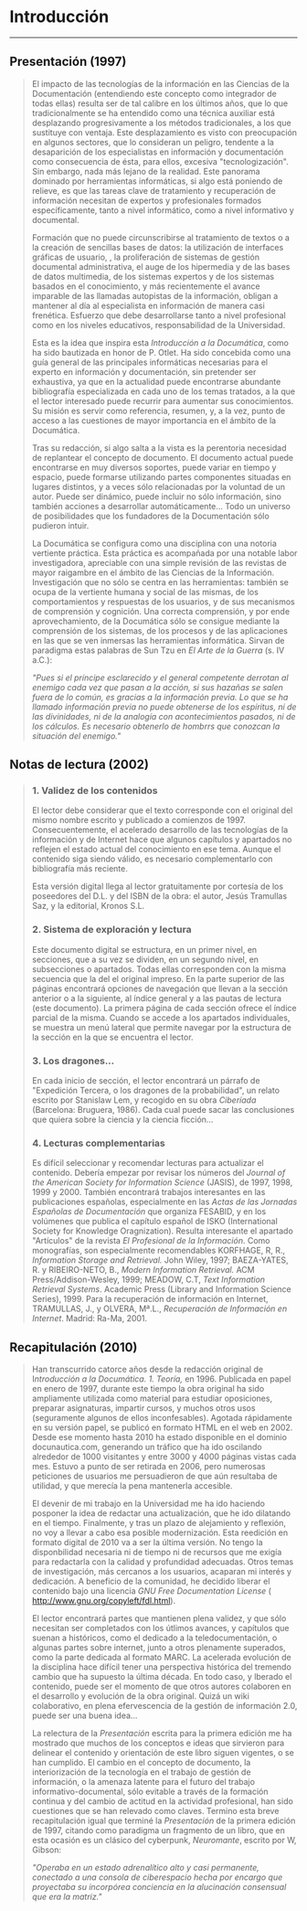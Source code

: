 # Introducción

------

## Presentación (1997)

> El impacto de las tecnologías de la información en las Ciencias de la
> Documentación (entendiendo este concepto como integrador de todas
> ellas) resulta ser de tal calibre en los últimos años, que lo que
> tradicionalmente se ha entendido como una técnica auxiliar está
> desplazando progresivamente a los métodos tradicionales, a los que
> sustituye con ventaja. Este desplazamiento es visto con preocupación
> en algunos sectores, que lo consideran un peligro, tendente a la
> desaparición de los especialistas en información y documentación como
> consecuencia de ésta, para ellos, excesiva "tecnologización". Sin
> embargo, nada más lejano de la realidad. Este panorama dominado por
> herramientas informáticas, si algo está poniendo de relieve, es que
> las tareas clave de tratamiento y recuperación de información
> necesitan de expertos y profesionales formados específicamente, tanto
> a nivel informático, como a nivel informativo y documental.
>
> Formación que no puede circunscribirse al tratamiento de textos o a la
> creación de sencillas bases de datos: la utilización de interfaces
> gráficas de usuario, , la proliferación de sistemas de gestión
> documental administrativa, el auge de los hipermedia y de las bases de
> datos multimedia, de los sistemas expertos y de los sistemas basados
> en el conocimiento, y más recientemente el avance imparable de las
> llamadas autopistas de la información, obligan a mantener al día al
> especialista en información de manera casi frenética. Esfuerzo que
> debe desarrollarse tanto a nivel profesional como en los niveles
> educativos, responsabilidad de la Universidad.
>
> Esta es la idea que inspira esta *Introducción a la Documática*, como
> ha sido bautizada en honor de P. Otlet. Ha sido concebida como una
> guía general de las principales informáticas necesarias para el
> experto en información y documentación, sin pretender ser exhaustiva,
> ya que en la actualidad puede encontrarse abundante bibliografía
> especializada en cada uno de los temas tratados, a la que el lector
> interesado puede recurrir para aumentar sus conocimientos. Su misión
> es servir como referencia, resumen, y, a la vez, punto de acceso a las
> cuestiones de mayor importancia en el ámbito de la Documática.
>
> Tras su redacción, si algo salta a la vista es la perentoria necesidad
> de replantear el concepto de documento. El documento actual puede
> encontrarse en muy diversos soportes, puede variar en tiempo y
> espacio, puede formarse utilizando partes componentes situadas en
> lugares distintos, y a veces sólo relacionadas por la voluntad de un
> autor. Puede ser dinámico, puede incluir no sólo información, sino
> también acciones a desarrollar automáticamente\... Todo un universo de
> posibilidades que los fundadores de la Documentación sólo pudieron
> intuir.
>
> La Documática se configura como una disciplina con una notoria
> vertiente práctica. Esta práctica es acompañada por una notable labor
> investigadora, apreciable con una simple revisión de las revistas de
> mayor raigambre en el ámbito de las Ciencias de la Información.
> Investigación que no sólo se centra en las herramientas: también se
> ocupa de la vertiente humana y social de las mismas, de los
> comportamientos y respuestas de los usuarios, y de sus mecanismos de
> comprensión y cognición. Una correcta comprensión, y por ende
> aprovechamiento, de la Documática sólo se consigue mediante la
> comprensión de los sistemas, de los procesos y de las aplicaciones en
> las que se ven inmersas las herramientas informática. Sirvan de
> paradigma estas palabras de Sun Tzu en *El Arte de la Guerra* (s. IV
> a.C.):
>
> *"Pues si el príncipe esclarecido y el general competente derrotan al
> enemigo cada vez que pasan a la acción, si sus hazañas se salen fuera
> de lo común, es gracias a la información previa. Lo que se ha llamado
> información previa no puede obtenerse de los espíritus, ni de las
> divinidades, ni de la analogía con acontecimientos pasados, ni de los
> cálculos. Es necesario obtenerlo de hombrrs que conozcan la situación
> del enemigo."*

## **Notas de lectura (2002)**

> ### **1. Validez de los contenidos**
>
> El lector debe considerar que el texto corresponde con el original del
> mismo nombre escrito y publicado a comienzos de 1997.
> Consecuentemente, el acelerado desarrollo de las tecnologías de la
> información y de Internet hace que algunos capítulos y apartados no
> reflejen el estado actual del conocimiento en ese tema. Aunque el
> contenido siga siendo válido, es necesario complementarlo con
> bibliografía más reciente.
>
> Esta versión digital llega al lector gratuitamente por cortesía de los
> poseedores del D.L. y del ISBN de la obra: el autor, Jesús Tramullas
> Saz, y la editorial, Kronos S.L.
>
> ### **2. Sistema de exploración y lectura**
>
> Este documento digital se estructura, en un primer nivel, en
> secciones, que a su vez se dividen, en un segundo nivel, en
> subsecciones o apartados. Todas ellas corresponden con la misma
> secuencia que la del el original impreso. En la parte superior de las
> páginas encontrará opciones de navegación que llevan a la sección
> anterior o a la siguiente, al índice general y a las pautas de lectura
> (este documento). La primera página de cada sección ofrece el índice
> parcial de la misma. Cuando se accede a los apartados individuales, se
> muestra un menú lateral que permite navegar por la estructura de la
> sección en la que se encuentra el lector.
>
> ### **3. Los dragones\...**
>
> En cada inicio de sección, el lector encontrará un párrafo de
> \"Expedición Tercera, o los dragones de la probabilidad\", un relato
> escrito por Stanislaw Lem, y recogido en su obra *Ciberíada*
> (Barcelona: Bruguera, 1986). Cada cual puede sacar las conclusiones
> que quiera sobre la ciencia y la ciencia ficción\...
>
> ### **4. Lecturas complementarias**
>
> Es difícil seleccionar y recomendar lecturas para actualizar el
> contenido. Debería empezar por revisar los números del *Journal of the
> American Society for Information Science* (JASIS), de 1997, 1998, 1999
> y 2000. También encontrará trabajos interesantes en las publicaciones
> españolas, especialmente en las *Actas de las Jornadas Españolas de
> Documentación* que organiza FESABID, y en los volúmenes que publica el
> capítulo español de ISKO (International Society for Knowledge
> Oragnization). Resulta interesante el apartado \"Artículos\" de la
> revista *El Profesional de la Información*. Como monografías, son
> especialmente recomendables KORFHAGE, R, R., *Information Storage and
> Retrieval.* John Wiley, 1997; BAEZA-YATES, R. y RIBEIRO-NETO, B.,
> *Modern Information Retrieval.* ACM Press/Addison-Wesley, 1999;
> MEADOW, C.T, *Text Information Retrieval Systems*. Academic Press
> (Library and Information Science Series), 1999. Para la recuperación
> de información en Internet, TRAMULLAS, J., y OLVERA, Mª.L.,
> *Recuperación de Información en Internet*. Madrid: Ra-Ma, 2001.

## **Recapitulación (2010)**

> Han transcurrido catorce años desde la redacción original de
> I*ntroducción a la Documática. 1. Teoría,* en 1996. Publicada en papel
> en enero de 1997, durante este tiempo la obra original ha sido
> ampliamente utilizada como material para estudiar oposiciones,
> preparar asignaturas, impartir cursos, y muchos otros usos
> (seguramente algunos de ellos inconfesables). Agotada rápidamente en
> su versión papel, se publicó en formato HTML en el web en 2002. Desde
> ese momento hasta 2010 ha estado disponible en el dominio
> docunautica.com, generando un tráfico que ha ido oscilando
> alrededor de 1000 visitantes y entre 3000 y 4000 páginas vistas cada
> mes. Estuvo a punto de ser retirada en 2006, pero numerosas peticiones
> de usuarios me persuadieron de que aún resultaba de utilidad, y que
> merecía la pena mantenerla accesible.
>
> El devenir de mi trabajo en la Universidad me ha ido haciendo posponer
> la idea de redactar una actualización, que he ido dilatando en el
> tiempo. Finalmente, y tras un plazo de alejamiento y reflexión, no voy
> a llevar a cabo esa posible modernización. Esta reedición en formato
> digital de 2010 va a ser la última versión. No tengo la disponbilidad
> necesaria ni de tiempo ni de recursos que me exigía para redactarla
> con la calidad y profundidad adecuadas. Otros temas de investigación,
> más cercanos a los usuarios, acaparan mi interés y dedicación. A
> beneficio de la comunidad, he decidido liberar el contenido bajo una
> licencia *GNU Free Documentation License* (
> http://www.gnu.org/copyleft/fdl.html).
>
> El lector encontrará partes que mantienen plena validez, y que sólo
> necesitan ser completados con los útlimos avances, y capítulos que
> suenan a históricos, como el dedicado a la teledocumentación, o
> algunas partes sobre internet, junto a otros plenamente superados,
> como la parte dedicada al formato MARC. La acelerada evolución de la
> disciplina hace difícil tener una perspectiva histórica del tremendo
> cambio que ha supuesto la última década. En todo caso, y lberado el
> contenido, puede ser el momento de que otros autores colaboren en el
> desarrollo y evolución de la obra original. Quizá un wiki
> colaborativo, en plena efervescencia de la gestión de información 2.0,
> puede ser una buena idea\...
>
> La relectura de la *Presentación* escrita para la primera edición me
> ha mostrado que muchos de los conceptos e ideas que sirvieron para
> delinear el contenido y orientación de este libro siguen vigentes, o
> se han cumplido. El cambio en el concepto de documento, la
> interiorización de la tecnología en el trabajo de gestión de
> información, o la amenaza latente para el futuro del trabajo
> informativo-documental, sólo evitable a través de la formación
> continua y del cambio de actitud en la actividad profesional, han sido
> cuestiones que se han relevado como claves. Termino esta breve
> recapitulación igual que terminé la *Presentación* de la primera
> edición de 1997, citando como paradigma un fragmento de un libro, que
> en esta ocasión es un clásico del cyberpunk, *Neuromante*, escrito por
> W, Gibson:
>
> *"Operaba en un estado adrenalítico alto y casi permanente, conectado
> a una consola de ciberespacio hecha por encargo que proyectaba su
> incorpórea conciencia en la alucinación consensual que era la
> matriz."*
